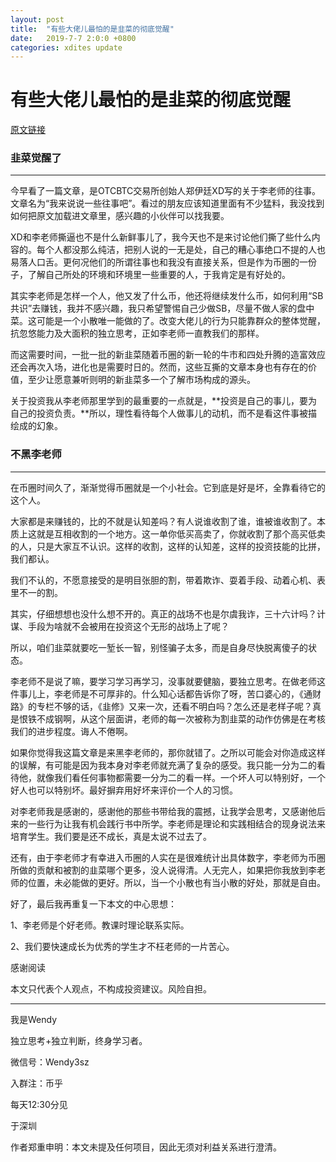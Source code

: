 ```yaml
---
layout: post
title:  "有些大佬儿最怕的是韭菜的彻底觉醒"
date:   2019-7-7 2:0:0 +0800
categories: xdites update
---
```

# 有些大佬儿最怕的是韭菜的彻底觉醒

[原文链接](https://bihu.com/article/1217447182)

### 韭菜觉醒了

------

今早看了一篇文章，是OTCBTC交易所创始人郑伊廷XD写的关于李老师的往事。文章名为“我来说说一些往事吧”。看过的朋友应该知道里面有不少猛料，我没找到如何把原文加载进文章里，感兴趣的小伙伴可以找我要。

XD和李老师撕逼也不是什么新鲜事儿了，我今天也不是来讨论他们撕了些什么内容的。每个人都没那么纯洁，把别人说的一无是处，自己的糟心事绝口不提的人也易落人口舌。更何况他们的所谓往事也和我没有直接关系，但是作为币圈的一份子，了解自己所处的环境和环境里一些重要的人，于我肯定是有好处的。

其实李老师是怎样一个人，他又发了什么币，他还将继续发什么币，如何利用“SB共识”去赚钱，我并不感兴趣，我只希望警惕自己少做SB，尽量不做人家的盘中菜。这可能是一个小散唯一能做的了。改变大佬儿的行为只能靠群众的整体觉醒，抗忽悠能力及大面积的独立思考，正如李老师一直教我们的那样。

而这需要时间，一批一批的新韭菜随着币圈的新一轮的牛市和四处升腾的造富效应还会再次入场，进化也是需要时日的。然而，这些互撕的文章本身也有存在的价值，至少让愿意兼听则明的新韭菜多一个了解市场构成的源头。

关于投资我从李老师那里学到的最重要的一点就是，**投资是自己的事儿，要为自己的投资负责。**所以，理性看待每个人做事儿的动机，而不是看这件事被描绘成的幻象。



### 不黑李老师

------

在币圈时间久了，渐渐觉得币圈就是一个小社会。它到底是好是坏，全靠看待它的这个人。

大家都是来赚钱的，比的不就是认知差吗？有人说谁收割了谁，谁被谁收割了。本质上这就是互相收割的一个地方。这一单你低买高卖了，你就收割了那个高买低卖的人，只是大家互不认识。这样的收割，这样的认知差，这样的投资技能的比拼，我们都认。

我们不认的，不愿意接受的是明目张胆的割，带着欺诈、耍着手段、动着心机、表里不一的割。

其实，仔细想想也没什么想不开的。真正的战场不也是尔虞我诈，三十六计吗？计谋、手段为啥就不会被用在投资这个无形的战场上了呢？

所以，咱们韭菜就要吃一堑长一智，别怪骗子太多，而是自身尽快脱离傻子的状态。

李老师不是说了嘛，要学习学习再学习，没事就要健脑，要独立思考。在做老师这件事儿上，李老师是不可厚非的。什么知心话都告诉你了呀，苦口婆心的，《通财路》的专栏不够的话，《韭修》又来一次，还看不明白吗？怎么还是老样子呢？真是恨铁不成钢啊，从这个层面讲，老师的每一次被称为割韭菜的动作仿佛是在考核我们的进步程度。诲人不倦啊。

如果你觉得我这篇文章是来黑李老师的，那你就错了。之所以可能会对你造成这样的误解，有可能是因为我本身对李老师就充满了复杂的感受。我只能一分为二的看待他，就像我们看任何事物都需要一分为二的看一样。一个坏人可以特别好，一个好人也可以特别坏。最好摒弃用好坏来评价一个人的习惯。

对李老师我是感谢的，感谢他的那些书带给我的震撼，让我学会思考，又感谢他后来的一些行为让我有机会践行书中所学。李老师是理论和实践相结合的现身说法来培育学生。我们要是还不成长，真是太说不过去了。

还有，由于李老师才有幸进入币圈的人实在是很难统计出具体数字，李老师为币圈所做的贡献和被割的韭菜哪个更多，没人说得清。人无完人，如果把你我放到李老师的位置，未必能做的更好。所以，当一个小散也有当小散的好处，那就是自由。



好了，最后我再重复一下本文的中心思想：

1、李老师是个好老师。教课时理论联系实际。

2、我们要快速成长为优秀的学生才不枉老师的一片苦心。



感谢阅读

本文只代表个人观点，不构成投资建议。风险自担。

------

我是Wendy

独立思考+独立判断，终身学习者。

微信号：Wendy3sz

入群注：币乎

每天12:30分见

于深圳



作者郑重申明：本文未提及任何项目，因此无须对利益关系进行澄清。
